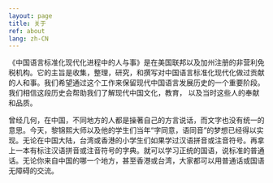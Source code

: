 ```yaml
---
layout: page
title: 关于
ref: about
lang: zh-CN
---
```


《中国语言标准化现代化进程中的人与事》是在美国联邦以及加州注册的非营利免税机构。它的主旨是收集，整理，研究，和撰写对中国语言标准化现代化做过贡献的人和事。我们希望通过这个工作来保留现代中国语言发展历史的一个重要阶段。我们相信这段历史会帮助我们了解现代中国文化，教育， 以及当时这些人的奉献和品质。

曾经几何，在中国，不同地方的人都是操著自己的方言说话，而文字也没有统一的意思。今天，黎锦熙大师以及他的学生们当年“字同意，语同音”的梦想已经得以实现。无论在中国大陆，台湾或香港的小学生们如果学过汉语拼音或注音符号。再拿上一本有标注汉语拼音或注音符号的字典。就可以学习正统的国语，说标准的普通话。无论你来自中国的哪一个地方，甚至香港或台湾，大家都可以用普通话或国语无障碍的交流。
